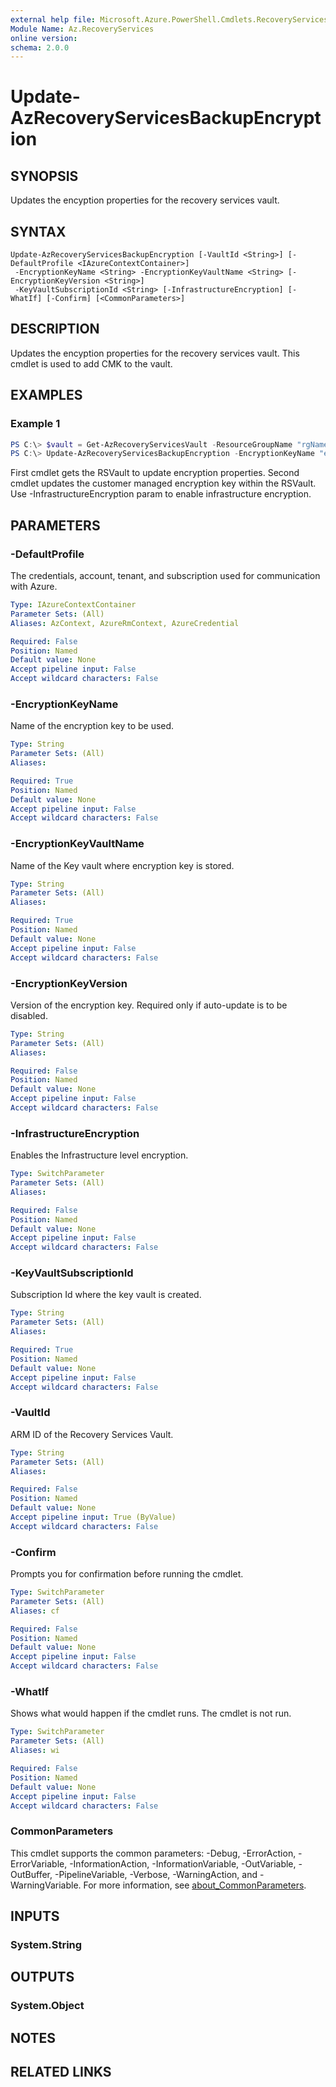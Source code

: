 ```yaml
---
external help file: Microsoft.Azure.PowerShell.Cmdlets.RecoveryServices.Backup.dll-Help.xml
Module Name: Az.RecoveryServices
online version:
schema: 2.0.0
---
```


# Update-AzRecoveryServicesBackupEncryption

## SYNOPSIS
Updates the encyption properties for the recovery services vault.

## SYNTAX

```
Update-AzRecoveryServicesBackupEncryption [-VaultId <String>] [-DefaultProfile <IAzureContextContainer>]
 -EncryptionKeyName <String> -EncryptionKeyVaultName <String> [-EncryptionKeyVersion <String>]
 -KeyVaultSubscriptionId <String> [-InfrastructureEncryption] [-WhatIf] [-Confirm] [<CommonParameters>]
```

## DESCRIPTION
Updates the encyption properties for the recovery services vault. This cmdlet is used to add CMK to the vault.

## EXAMPLES

### Example 1
```powershell
PS C:\> $vault = Get-AzRecoveryServicesVault -ResourceGroupName "rgName" -Name "vaultName"
PS C:\> Update-AzRecoveryServicesBackupEncryption -EncryptionKeyName "encryptionKeyName" -EncryptionKeyVaultName "keyVaultName" -KeyVaultSubscriptionId "f870818k-5h28-4t48-8961-37458592348r" -EncryptionKeyVersion "50yc6bc287654d7abf263d6914r2c213"  -VaultId $vault.ID
```

First cmdlet gets the RSVault to update encryption properties. Second cmdlet updates the customer managed encryption key within the RSVault. Use -InfrastructureEncryption param to enable infrastructure encryption. 

## PARAMETERS

### -DefaultProfile
The credentials, account, tenant, and subscription used for communication with Azure.

```yaml
Type: IAzureContextContainer
Parameter Sets: (All)
Aliases: AzContext, AzureRmContext, AzureCredential

Required: False
Position: Named
Default value: None
Accept pipeline input: False
Accept wildcard characters: False
```

### -EncryptionKeyName
Name of the encryption key to be used.

```yaml
Type: String
Parameter Sets: (All)
Aliases:

Required: True
Position: Named
Default value: None
Accept pipeline input: False
Accept wildcard characters: False
```

### -EncryptionKeyVaultName
Name of the Key vault where encryption key is stored.

```yaml
Type: String
Parameter Sets: (All)
Aliases:

Required: True
Position: Named
Default value: None
Accept pipeline input: False
Accept wildcard characters: False
```

### -EncryptionKeyVersion
Version of the encryption key.
Required only if auto-update is to be disabled.

```yaml
Type: String
Parameter Sets: (All)
Aliases:

Required: False
Position: Named
Default value: None
Accept pipeline input: False
Accept wildcard characters: False
```

### -InfrastructureEncryption
Enables the Infrastructure level encryption.

```yaml
Type: SwitchParameter
Parameter Sets: (All)
Aliases:

Required: False
Position: Named
Default value: None
Accept pipeline input: False
Accept wildcard characters: False
```

### -KeyVaultSubscriptionId
Subscription Id where the key vault is created.

```yaml
Type: String
Parameter Sets: (All)
Aliases:

Required: True
Position: Named
Default value: None
Accept pipeline input: False
Accept wildcard characters: False
```

### -VaultId
ARM ID of the Recovery Services Vault.

```yaml
Type: String
Parameter Sets: (All)
Aliases:

Required: False
Position: Named
Default value: None
Accept pipeline input: True (ByValue)
Accept wildcard characters: False
```

### -Confirm
Prompts you for confirmation before running the cmdlet.

```yaml
Type: SwitchParameter
Parameter Sets: (All)
Aliases: cf

Required: False
Position: Named
Default value: None
Accept pipeline input: False
Accept wildcard characters: False
```

### -WhatIf
Shows what would happen if the cmdlet runs.
The cmdlet is not run.

```yaml
Type: SwitchParameter
Parameter Sets: (All)
Aliases: wi

Required: False
Position: Named
Default value: None
Accept pipeline input: False
Accept wildcard characters: False
```

### CommonParameters
This cmdlet supports the common parameters: -Debug, -ErrorAction, -ErrorVariable, -InformationAction, -InformationVariable, -OutVariable, -OutBuffer, -PipelineVariable, -Verbose, -WarningAction, and -WarningVariable. For more information, see [about_CommonParameters](http://go.microsoft.com/fwlink/?LinkID=113216).

## INPUTS

### System.String

## OUTPUTS

### System.Object
## NOTES

## RELATED LINKS
